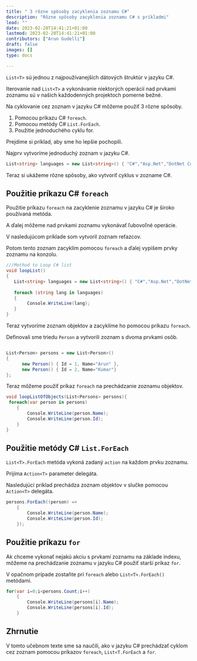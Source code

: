 ```yaml
---
title: " 3 rôzne spôsoby zacyklenia zoznamu C#"
description: "Rôzne spôsoby zacyklenia zoznamu C# s príkladmi"
lead: ""
date: 2023-02-20T14:41:21+01:00
lastmod: 2023-02-20T14:41:21+01:00
contributors: ["Arun Gudelli"]
draft: false
images: []
type: docs

---
```


`List<T>` sú jednou z najpoužívanejších dátových štruktúr v jazyku C#. 

Iterovanie nad `List<T>` a vykonávanie niektorých operácií nad prvkami zoznamu sú v našich každodenných projektoch pomerne bežné.

Na cyklovanie cez zoznam v jazyku C# môžeme použiť 3 rôzne spôsoby.

1. Pomocou príkazu C# `foreach`.
2. Pomocou metódy C# `List.ForEach`.
3. Použitie jednoduchého cyklu for.

Prejdime si príklad, aby sme ho lepšie pochopili. 

Najprv vytvoríme jednoduchý zoznam v jazyku C#.

```csharp
List<string> languages = new List<string>() { "C#","Asp.Net","DotNet Core"};

```

Teraz si ukážeme rôzne spôsoby, ako vytvoriť cyklus v zozname C#.

## Použitie príkazu C# `foreach` 

Použitie príkazu `foreach` na zacyklenie zoznamu v jazyku C# je široko používaná metóda.

A ďalej môžeme nad prvkami zoznamu vykonávať ľubovoľné operácie.

V nasledujúcom príklade som vytvoril zoznam reťazcov.

Potom tento zoznam zacyklím pomocou `foreach` a ďalej vypíšem prvky zoznamu na konzolu.

```csharp
///Method to Loop C# list
void loopList()
{
   List<string> languages = new List<string>() { "C#","Asp.Net","DotNet Core"};
   
   foreach (string lang in languages)
   {
        Console.WriteLine(lang);
   }
}
```

Teraz vytvoríme zoznam objektov a zacyklíme ho pomocou príkazu `foreach`.

Definovali sme triedu `Person` a vytvorili zoznam s dvoma prvkami osôb.

```csharp

List<Person> persons = new List<Person>() 
{ 
      new Person() { Id = 1, Name="Arun" },
      new Person() { Id = 2, Name="Kumar"} 
};
```

Teraz môžeme použiť príkaz `foreach` na prechádzanie zoznamu objektov.

```csharp
void loopListOfObjects(List<Persons> persons){
 foreach(var person in persons)
    {
        Console.WriteLine(person.Name);            
        Console.WriteLine(person.Id);
    }
}
```

## Použitie metódy C# `List.ForEach` 

`List<T>.ForEach` metóda vykoná zadaný `action` na každom prvku zoznamu.

Prijíma `Action<T>` parameter delegáta. 

Nasledujúci príklad prechádza zoznam objektov v slučke pomocou `Action<T>` delegáta.

```csharp
persons.ForEach((person) =>
    {
        Console.WriteLine(person.Name);
        Console.WriteLine(person.Id);
    });
```

## Použitie príkazu `for` 

Ak chceme vykonať nejakú akciu s prvkami zoznamu na základe indexu, môžeme na prechádzanie zoznamu v jazyku C# použiť starší príkaz `for`. 

V opačnom prípade zostaňte pri `foreach` alebo `List<T>.ForEach()` metódami.

```csharp
for(var i=0;i<persons.Count;i++)
    {
        Console.WriteLine(persons[i].Name);
        Console.WriteLine(persons[i].Id);
    }
```

## Zhrnutie

V tomto učebnom texte sme sa naučili, ako v jazyku C# prechádzať cyklom cez zoznam pomocou príkazov `foreach`, `List<T.ForEach` a `for`.










